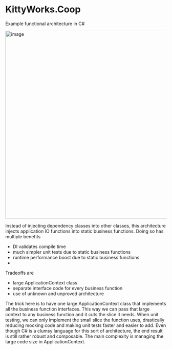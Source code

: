 # KittyWorks.Coop
Example functional architecture in C#

<img width="586" alt="image" src="https://github.com/tanelhiob/KittyWorks.Coop/assets/7113198/2b6d89db-9ef2-4cc8-a855-f34c5ad7ec5b">

Instead of injecting dependency classes into other classes, this architecture injects application IO functions into static business functions.
Doing so has multiple benefits
- DI validates compile time
- much simpler unit tests due to static business functions
- runtime performance boost due to static business functions
- 
Tradeoffs are
- large ApplicationContext class
- separate interface code for every business function
- use of unknown and unproved architecture

The trick here is to have one large ApplicationContext class that implements all the business function interfaces.
This way we can pass that large context to any business function and it cuts the slice it needs.
When unit testing, we can only implement the small slice the function uses, drastically reducing mocking code and making unit tests faster and easier to add.
Even though C# is a clumsy language for this sort of architecture, the end result is still rather robust and composable.
The main complexity is managing the large code size in ApplicationContext.
